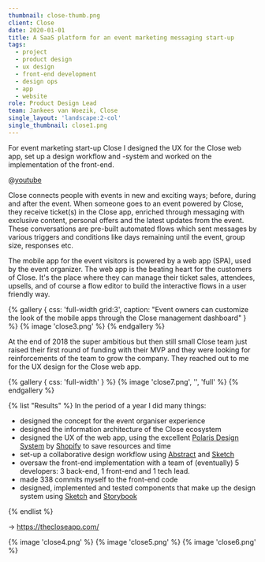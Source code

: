 ```yaml
---
thumbnail: close-thumb.png
client: Close
date: 2020-01-01
title: A SaaS platform for an event marketing messaging start-up
tags:
  - project
  - product design
  - ux design
  - front-end development
  - design ops
  - app
  - website
role: Product Design Lead
team: Jankees van Woezik, Close
single_layout: 'landscape:2-col'
single_thumbnail: close1.png
---
```


For event marketing start-up Close I designed the UX for the Close web app, set up a design workflow and -system and worked on the implementation of the front-end.

@[youtube](https://www.youtube.com/watch?v=254V6LXDePc)

Close connects people with events in new and exciting ways; before, during and after the event. When someone goes to an event powered by Close, they receive ticket(s) in the Close app, enriched through messaging with exclusive content, personal offers and the latest updates from the event. These conversations are pre-built automated flows which sent messages by various triggers and conditions like days remaining until the event, group size, responses etc.

The mobile app for the event visitors is powered by a web app (SPA), used by the event organizer. The web app is the beating heart for the customers of Close. It's the place where they can manage their ticket sales, attendees, upsells, and of course a flow editor to build the interactive flows in a user friendly way.

{% gallery {
  css: 'full-width grid:3',
  caption: "Event owners can customize the look of the mobile apps through the Close management dashboard"
} %}
{% image 'close3.png' %}
{% endgallery %}

At the end of 2018 the super ambitious but then still small Close team just raised their first round of funding with their MVP and they were looking for reinforcements of the team to grow the company. They reached out to me for the UX design for the Close web app.

{% gallery {
  css: 'full-width'
} %}
{% image 'close7.png', '', 'full' %}
{% endgallery %}

{% list "Results" %}
In the period of a year I did many things:

- designed the concept for the event organiser experience
- designed the information architecture of the Close ecosystem
- designed the UX of the web app, using the excellent [Polaris Design System](https://polaris.shopify.com/) by [Shopify](https://shopify.com) to save resources and time
- set-up a collaborative design workflow using [Abstract](https://getabstract.com) and [Sketch](https://sketch.com)
- oversaw the front-end implementation with a team of (eventually) 5 developers: 3 back-end, 1 front-end and 1 tech lead.
- made 338 commits myself to the front-end code
- designed, implemented and tested components that make up the design system using [Sketch](https://sketch.com) and [Storybook](https://storybook.js.org/)

{% endlist %}

&rarr; https://thecloseapp.com/

<div class="block gallery grid:close grid:wide">

{% image 'close4.png' %}
{% image 'close5.png' %}
{% image 'close6.png' %}

</div>
